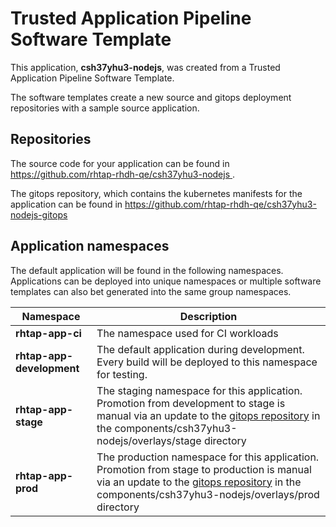 # Trusted Application Pipeline Software Template

This application, **csh37yhu3-nodejs**, was created from a Trusted Application Pipeline Software Template.

The software templates create a new source and gitops deployment repositories with a sample source application. 

## Repositories

The source code for your application can be found in [https://github.com/rhtap-rhdh-qe/csh37yhu3-nodejs ](https://github.com/rhtap-rhdh-qe/csh37yhu3-nodejs ).
 
The gitops repository, which contains the kubernetes manifests for the application can be found in 
[https://github.com/rhtap-rhdh-qe/csh37yhu3-nodejs-gitops ](https://github.com/rhtap-rhdh-qe/csh37yhu3-nodejs-gitops ) 

## Application namespaces 

The default application will be found in the following namespaces. Applications can be deployed into unique namespaces or multiple software templates can also bet generated into the same group namespaces.  

|  Namespace   |  Description   |  
| -------- | -------- |
| **rhtap-app-ci** | The namespace used for CI workloads |
| **rhtap-app-development** | The default application during development. Every build will be deployed to this namespace for testing. |
| **rhtap-app-stage** | The staging namespace for this application. Promotion from development to stage is manual via an update to the [gitops repository](https://github.com/rhtap-rhdh-qe/csh37yhu3-nodejs-gitops ) in the components/csh37yhu3-nodejs/overlays/stage directory |
| **rhtap-app-prod** | The production namespace for this application. Promotion from stage to production is manual via an update to the [gitops repository](https://github.com/rhtap-rhdh-qe/csh37yhu3-nodejs-gitops ) in the components/csh37yhu3-nodejs/overlays/prod directory |